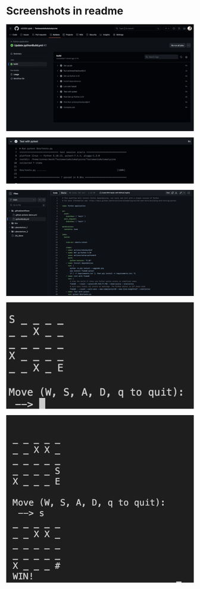 # Screenshots in readme
![](images/1.png)

![](images/2.png)

![](images/3.png)

![](images/4.png)

![](images/5.png)


